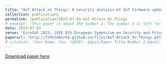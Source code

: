 ```yaml
---
title: "AoT-Attack on Things: A security analysis of IoT firmware updates"
collection: publications
permalink: /publication/2023-07-03-AoT-Attack_On_Things
# excerpt: 'This paper is about the number 2. The number 3 is left for future work.'
date: 2023-07-03
venue: 'EuroS&P 2023: IEEE 8th European Symposium on Security and Privacy'
paperurl: 'http://fr0stm0urne.github.io/files/AoT-Attack_On_Things.pdf'
# citation: 'Your Name, You. (2010). &quot;Paper Title Number 2.&quot; <i>Journal 1</i>. 1(2).'
---
```

<!-- This paper is about the number 2. The number 3 is left for future work. -->

[Download paper here](http://fr0stm0urne.github.io/files/AoT-Attack_On_Things.pdf)

<!-- Recommended citation: Your Name, You. (2010). "Paper Title Number 2." <i>Journal 1</i>. 1(2). -->